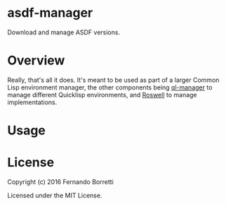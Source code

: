 # asdf-manager

Download and manage ASDF versions.

# Overview

Really, that's all it does. It's meant to be used as part of a larger Common
Lisp environment manager, the other components being [ql-manager][ql] to manage
different Quicklisp environments, and [Roswell][ros] to manage implementations.

# Usage

# License

Copyright (c) 2016 Fernando Borretti

Licensed under the MIT License.

[ql]: https://github.com/roswell/ql-manager
[ros]: https://github.com/roswell/roswell
